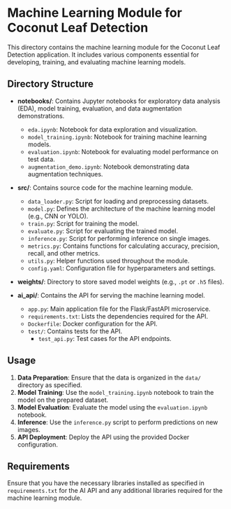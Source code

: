 # Machine Learning Module for Coconut Leaf Detection

This directory contains the machine learning module for the Coconut Leaf Detection application. It includes various components essential for developing, training, and evaluating machine learning models.

## Directory Structure

- **notebooks/**: Contains Jupyter notebooks for exploratory data analysis (EDA), model training, evaluation, and data augmentation demonstrations.
  - `eda.ipynb`: Notebook for data exploration and visualization.
  - `model_training.ipynb`: Notebook for training machine learning models.
  - `evaluation.ipynb`: Notebook for evaluating model performance on test data.
  - `augmentation_demo.ipynb`: Notebook demonstrating data augmentation techniques.

- **src/**: Contains source code for the machine learning module.
  - `data_loader.py`: Script for loading and preprocessing datasets.
  - `model.py`: Defines the architecture of the machine learning model (e.g., CNN or YOLO).
  - `train.py`: Script for training the model.
  - `evaluate.py`: Script for evaluating the trained model.
  - `inference.py`: Script for performing inference on single images.
  - `metrics.py`: Contains functions for calculating accuracy, precision, recall, and other metrics.
  - `utils.py`: Helper functions used throughout the module.
  - `config.yaml`: Configuration file for hyperparameters and settings.

- **weights/**: Directory to store saved model weights (e.g., `.pt` or `.h5` files).

- **ai_api/**: Contains the API for serving the machine learning model.
  - `app.py`: Main application file for the Flask/FastAPI microservice.
  - `requirements.txt`: Lists the dependencies required for the API.
  - `Dockerfile`: Docker configuration for the API.
  - `test/`: Contains tests for the API.
    - `test_api.py`: Test cases for the API endpoints.

## Usage

1. **Data Preparation**: Ensure that the data is organized in the `data/` directory as specified.
2. **Model Training**: Use the `model_training.ipynb` notebook to train the model on the prepared dataset.
3. **Model Evaluation**: Evaluate the model using the `evaluation.ipynb` notebook.
4. **Inference**: Use the `inference.py` script to perform predictions on new images.
5. **API Deployment**: Deploy the API using the provided Docker configuration.

## Requirements

Ensure that you have the necessary libraries installed as specified in `requirements.txt` for the AI API and any additional libraries required for the machine learning module.